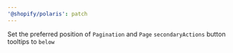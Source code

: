 ```yaml
---
'@shopify/polaris': patch
---
```


Set the preferred position of `Pagination` and `Page` `secondaryActions` button tooltips to `below`

